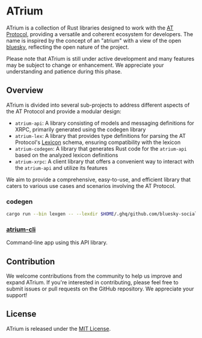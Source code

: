 # ATrium

ATrium is a collection of Rust libraries designed to work with the [AT Protocol](https://atproto.com/), providing a versatile and coherent ecosystem for developers. The name is inspired by the concept of an "atrium" with a view of the open [bluesky](https://bsky.app/), reflecting the open nature of the project.

Please note that ATrium is still under active development and many features may be subject to change or enhancement. We appreciate your understanding and patience during this phase.

## Overview

ATrium is divided into several sub-projects to address different aspects of the AT Protocol and provide a modular design:

- `atrium-api`: A library consisting of models and messaging definitions for XRPC, primarily generated using the codegen library
- `atrium-lex`: A library that provides type definitions for parsing the AT Protocol's [Lexicon](https://atproto.com/guides/lexicon) schema, ensuring compatibility with the lexicon
- `atrium-codegen`: A library that generates Rust code for the `atrium-api` based on the analyzed lexicon definitions
- `atrium-xrpc`: A client library that offers a convenient way to interact with the `atrium-api` and utilize its features

We aim to provide a comprehensive, easy-to-use, and efficient library that caters to various use cases and scenarios involving the AT Protocol.

### codegen

```sh
cargo run --bin lexgen -- --lexdir $HOME/.ghq/github.com/bluesky-social/atproto/lexicons
```

### [atrium-cli](./atrium-cli/README.md)

Command-line app using this API library.


## Contribution

We welcome contributions from the community to help us improve and expand ATrium. If you're interested in contributing, please feel free to submit issues or pull requests on the GitHub repository. We appreciate your support!

## License

ATrium is released under the [MIT License](./LICENSE).
